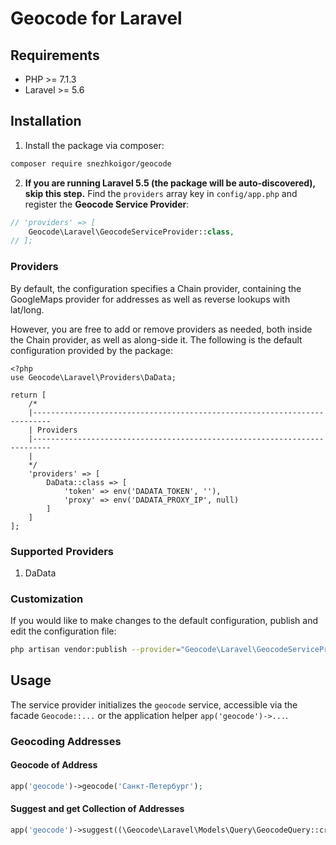 # Geocode for Laravel

## Requirements
- PHP >= 7.1.3
- Laravel >= 5.6

## Installation
1. Install the package via composer:
  ```sh
  composer require snezhkoigor/geocode
  ```
2. **If you are running Laravel 5.5 (the package will be auto-discovered), skip
  this step.** Find the `providers` array key in `config/app.php` and register
  the **Geocode Service Provider**:
  ```php
  // 'providers' => [
      Geocode\Laravel\GeocodeServiceProvider::class,
  // ];
  ```
  
### Providers
By default, the configuration specifies a Chain provider, containing the
 GoogleMaps provider for addresses as well as reverse lookups with lat/long.

However, you are free to add or remove providers as needed, both inside the
 Chain provider, as well as along-side it. The following is the default
 configuration provided by the package:
 
```
<?php
use Geocode\Laravel\Providers\DaData;

return [
    /*
    |--------------------------------------------------------------------------
    | Providers
    |--------------------------------------------------------------------------
    |
    */
    'providers' => [
        DaData::class => [
            'token' => env('DADATA_TOKEN', ''),
            'proxy' => env('DADATA_PROXY_IP', null)
        ]
    ]
];
```

### Supported Providers
1. DaData

### Customization
If you would like to make changes to the default configuration, publish and
 edit the configuration file:
```sh
php artisan vendor:publish --provider="Geocode\Laravel\GeocodeServiceProvider" --tag="config"
```

## Usage
The service provider initializes the `geocode` service, accessible via the
 facade `Geocode::...` or the application helper `app('geocode')->...`.
 
### Geocoding Addresses
#### Geocode of Address
```php
app('geocode')->geocode('Санкт-Петербург');
```

#### Suggest and get Collection of Addresses
```php
app('geocode')->suggest((\Geocode\Laravel\Models\Query\GeocodeQuery::create('перво')));
```